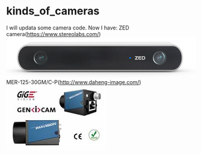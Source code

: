 # kinds_of_cameras
I will updata some camera code.
Now I have:
    ZED camera(https://www.stereolabs.com/) 
      ![Image text](https://raw.githubusercontent.com/NikofoxS/kinds_of_cameras/master/ZED_open_camera/B5FGKTS%25%7DTZRFHE%258IN%60M79.png)
    MER-125-30GM/C-P(http://www.daheng-image.com/)
   ![Image text](https://raw.githubusercontent.com/NikofoxS/kinds_of_cameras/master/MER125opencv_o/DaHeng_OpenCamera/the%20camera.JPG)
